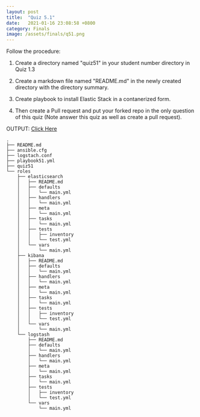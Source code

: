 ```yaml
---
layout: post
title:  "Quiz 5.1"
date:   2021-01-16 23:08:58 +0800
category: Finals
image: /assets/finals/q51.png
---
```

Follow the procedure:

1. Create a directory named "quiz51" in your student number directory in Quiz 1.3

2. Create a markdown file named "README.md" in the newly created directory with the directory summary.

3. Create playbook to install Elastic Stack in a contanerized form.

4. Then create a Pull request and put your forked repo in the only question of this quiz (Note answer this quiz as well as create a pull request).

OUTPUT:
[Click Here](https://github.com/jdocampo-tip/sysad2-12021/tree/quiz5.1/1811089/quiz51)

```
.  
├── README.md  
├── ansible.cfg  
├── logstach.conf  
├── playbook51.yml  
├── quiz51  
└── roles  
    ├── elasticsearch  
    │   ├── README.md  
    │   ├── defaults  
    │   │   └── main.yml  
    │   ├── handlers  
    │   │   └── main.yml  
    │   ├── meta  
    │   │   └── main.yml  
    │   ├── tasks  
    │   │   └── main.yml  
    │   ├── tests  
    │   │   ├── inventory   
    │   │   └── test.yml  
    │   └── vars  
    │       └── main.yml  
    ├── kibana  
    │   ├── README.md  
    │   ├── defaults  
    │   │   └── main.yml  
    │   ├── handlers  
    │   │   └── main.yml  
    │   ├── meta  
    │   │   └── main.yml  
    │   ├── tasks  
    │   │   └── main.yml  
    │   ├── tests  
    │   │   ├── inventory  
    │   │   └── test.yml  
    │   └── vars  
    │       └── main.yml  
    └── logstash  
        ├── README.md  
        ├── defaults  
        │   └── main.yml  
        ├── handlers  
        │   └── main.yml  
        ├── meta  
        │   └── main.yml  
        ├── tasks  
        │   └── main.yml  
        ├── tests  
        │   ├── inventory  
        │   └── test.yml  
        └── vars  
            └── main.yml  
```            